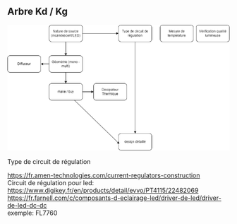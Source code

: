 
## Arbre Kd / Kg

![Arbre Kd Kg](illustrations/arbre_kd_kg.png)

Type de circuit de régulation

https://fr.amen-technologies.com/current-regulators-construction  
Circuit de régulation pour led:  
https://www.digikey.fr/en/products/detail/evvo/PT4115/22482069  
https://fr.farnell.com/c/composants-d-eclairage-led/driver-de-led/driver-de-led-dc-dc  
exemple: FL7760

